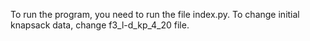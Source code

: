 To run the program, you need to run the file index.py.
To change initial knapsack data, change f3_l-d_kp_4_20 file.
